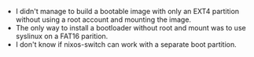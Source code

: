 
- I didn't manage to build a bootable image with only an EXT4 partition without
  using a root account and mounting the image.
- The only way to install a bootloader without root and mount was to use
  syslinux on a FAT16 parition.
- I don't know if nixos-switch can work with a separate boot partition.

